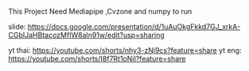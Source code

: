 This Project Need Mediapipe ,Cvzone and numpy to run

slide:
https://docs.google.com/presentation/d/1uAuOkgFkkd7GJ_xrkA-CGbIJaHBtacozMfIW8aln91w/edit?usp=sharing

yt thai:
https://youtube.com/shorts/nhy3-zNj9cs?feature=share
yt eng:
https://youtube.com/shorts/I8f7Rt1oNiI?feature=share
